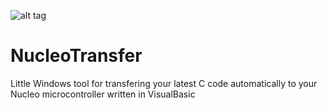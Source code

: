 ![alt tag](http://nucleotransfer.hiddeschultze.nl/header.png)
# NucleoTransfer
Little Windows tool for transfering your latest C code automatically to your Nucleo microcontroller written in VisualBasic 
